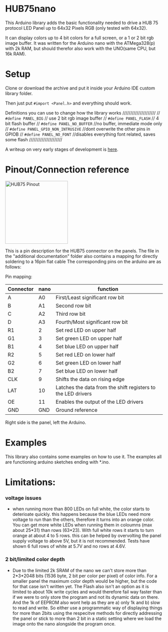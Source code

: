 # HUB75nano
This Arduino library adds the basic functionality needed to drive a HUB 75 protocol LED Panel up to 64x32 Pixels RGB (only tested with 64x32).

It can display colors up to 4 bit colors for a full screen, or a 1 or 2 bit rgb image buffer. It was written for the Arduino nano with the ATMega328(p) with 2k RAM, but should therefor also work with the UNO(same CPU, but 16k RAM).

# Setup
Clone or download the archive and put it inside your Arduino IDE custom library folder. 

Then just put `#import <Panel.h>` and everything should work.
	
Definitions you can use to change how the library works
/////////////////////
// `#define PANEL_BIG` // use 2 bit rgb image buffer
// `#define PANEL_FLASH` // 4 bit flash buffer
// `#define PANEL_NO_BUFFER` //no buffer, immediate mode only
// `#define PANEL_GPIO_NON_INTRUSIVE` //dont overwrite the other pins in GPIOB
// `#define PANEL_NO_FONT` //disables everything font related, saves some flash
/////////////////////

A writeup on very early stages of development is [here](https://create.arduino.cc/projecthub/CamelCaseName/running-a-32x64-rgb-led-panel-with-only-an-arduino-nano-c19385).

# Pinout/Connection reference
<img src="https://hackster.imgix.net/uploads/image/file/146124/DisplayPinout.jpg?auto=compress%2Cformat&w=740&h=555" alt="HUB75 Pinout" width="200"/>

This is a pin description for the HUB75 connector on the panels. The file in the "additional documentation" folder also contains a mapping for directly soldering to a 16pin flat cable
The corresponding pins on the arduino are as follows:

Pin mapping:

| Connector | nano | function                                                     |
| --------- | ---- | ------------------------------------------------------------ |
| A         | A0   | First/Least significant row bit                              |
| B         | A1   | Second row bit                                               |
| C         | A2   | Third row bit                                                |
| D         | A3   | Fourth/Most significant row bit                              |
| R1        | 2    | Set red LED on upper half                                    |
| G1        | 3    | Set green LED on upper half                                  |
| B1        | 4    | Set blue LED on upper half                                   |
| R2        | 5    | Set red LED on lower half                                    |
| G2        | 6    | Set green LED on lower half                                  |
| B2        | 7    | Set blue LED on lower half                                   |
| CLK       | 9    | Shifts the data on rising edge                               |
| LAT       | 10   | Latches the data from the shift registers to the LED drivers |
| OE        | 11   | Enables the output of the LED drivers                        |
| GND       | GND  | Ground reference                                             |

Right side is the panel, left the Arduino.

# Examples
This library also contains some examples on how to use it. The examples all are functioning arduino sketches ending with *.ino. 

# Limitations:
### voltage issues
- when running more than 800 LEDs on full white, the color starts to deterioate quickly. this happens because the blue LEDs need more voltage to run than the others, therefore it turns into an orange color. You can get more white LEDs when running them in coloumns (max about 25\*31) than rows (63\*23). With full white rows it starts to turn orange at about 4 to 5 rows. this can be helped by overvolting the panel supply voltage to above 5V, but it is not recommended. Tests have shown 6 full rows of white at 5.7V and no rows at 4.6V. 

### 2 bit/limited color depth
- Due to the limited 2k SRAM of the nano we can't store more than 2\*3\*2048 bits (1536 byte, 2 bit per color per pixel) of color info. For a smaller panel the maximum color depth would be higher, but the code for that case isn't written yet. The Flash also isn't an option as it is limited to about 10k write cycles and would therefore fail way faster than if we were to only store the program and not its dynamic data on there. And the 1k of EEPROM also wont help as they are a) only 1k and b) slow to read and write. So either use a programmatic way of displaying things for more than 2bits using the respecitve methods for directly addressing the panel or stick to more than 2 bit in a static setting where we load the image onto the nano alongside the program once.
